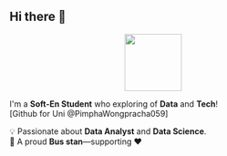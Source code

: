 ## Hi there 👋

<div id="header" align="center">
  <img src="https://media.giphy.com/media/M9gbBd9nbDrOTu1Mqx/giphy.gif" width="100"/>
</div>

I'm a **Soft-En Student** who exploring of **Data** and **Tech**!  
[Github for Uni @PimphaWongpracha059]

💡 Passionate about **Data Analyst** and **Data Science**.  
🚌 A proud **Bus stan**—supporting ❤️
